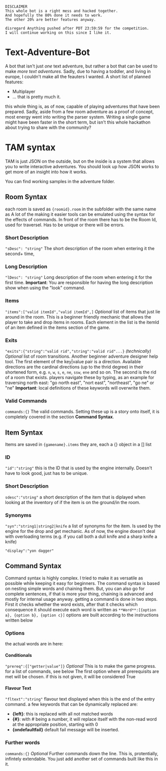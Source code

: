 ```
DISCLAIMER
This whole bot is a right mess and hacked together.
And hopefully the 80% done it needs to work.
The other 20% are better features anyway.

disregard Anything pushed after PDT 23:59:59 for the competition.
I will continue working on this since I like it.
```

# Text-Adventure-Bot

A bot that isn't just *one* text adventure, but rather a bot that can be used to make *more text adventures*.
Sadly, due to having a toddler, and living in europe, I couldn't make all the feauters I wanted.
A short list of planned features:
  * Multiplayer
  * ... that is pretty much it.

this whole thing is, as of now, capable of playing adventures that have been prepared.
Sadly, aside from a few room adventure as a proof of concept, most energy went into writing the parser system.
Writing a single game might have been faster in the short term, but isn't this whole hackathon about trying to share with the community?


# TAM syntax
TAM is just JSON on the outside, but on the inside is a system that allows you to write interactive adventures.
You should look up how JSON works to get more of an insight into how it works.

You can find working samples in the adventure folder.
## Room Syntax
each room is saved as `{roomid}.room` in the subfolder with the same name as
A lot of the making it easier tools can be emulated using the syntax for the effects of commands.
In front of the room there has to be the Room Id, used for traversel. 
Has to be unique or there will be errors.
### Short Description
`"sDesc": "string"`
The short description of the room when entering it the second+ time,
### Long Description
`"lDesc": "string"`
Long description of the room when entering it for the first time.
**Important**: You are responsible for having the long description show when using the "look" command.
### Items
`"items":["valid itemId","valid itemId",]` _Optional_
list of items that just lie around in the room. 
This is a beginner friendly mechanic that allows the player to take and drop items in rooms.
Each element in the list is the itemId of an item defined in the items section of the game.
### Exits
`"exits":{"string":"valid rid","string":"valid rid"...}` _(technically) Optional_
list of room transitions.
Another beginner adventure designer help tool.
The first element of the key|value pair is a direction. Available directions are the cardinal directions (up to the thrid degree) in their shortened form, e.g. `n`, `w`, `s`, `e`, `ne`, `ssw`, `ene` and so on.
The second is the rid of a room that exists.
players navigate these by typing, as an example for traversing north east: "go north east", "nort east", "northeast", "go ne" or "ne"
**Important**: local definitions of these keywords will overwrite them.
### Valid Commands
`commands:{}`
The valid commands.
Setting these up is a story onto itself, it is completely covered in the section **Command Syntax**.

## Item Syntax
Items are saved in `{gamename}.items`
they are, each a {} object in a [] list
### ID
`"id":"string"`
this is the ID that is used by the engine internally. Doesn't have to look good, just has to be unique.
### Short Description
`sdesc":"string"`
a short description of the item that is diplayed when looking at the inventory of if the item is on the ground/in the room.
### Synonyms
`"syn":"string1|string2|knife`
a list of synonyms for the item. Is used by the engine for the drop and get mechanic.
As of now, the engine doesn't deal with overloading terms (e.g. if you call both a dull knife and a sharp knife a knife)

`"display":"yon dagger"`


## Command Syntax
Command syntax is highly complex. I tried to make it as versatile as possible while keeping it easy for beginners.
The command syntax is based on nesting simple words and chaining them.
But, you can also go for complete sentences, if that is more your thing, chaining is advanced and mostly for internal usage anyway.
getting a command is done in two steps. First it checks whether the word exists, after that it checks which consequence it should execute each word is written as
`**Word**:[{option a}, {option b}, {option c}]`
options are built according to the instructions written below
### Options
the actual words are in here:
#### Conditionals
`"prereq":{["getter|value"]}` _Optional_
This is to make the game progress. 
for a list of commands, see below
The first option where all prerequisits are met will be chosen.
if this is not given, it will be considered True
#### Flavour Text
`"fltext":"string"`
flavour text displayed when this is the end of the entry command.
a few keywords that can be dynamically replaced are: 
  * **{left}**: this is replaced with all not matched words
  * **{#}**: with # being a number, it will replace itself with the non-read word at the appropriate position, starting with 0
  * **{ondefaultfail}** default fail message will be inserted.
### Further words
`commands:{}` _Optional_
Further commands down the line.
This is, protentially, infintely extendable.
You just add another set of commands built like this in it.
